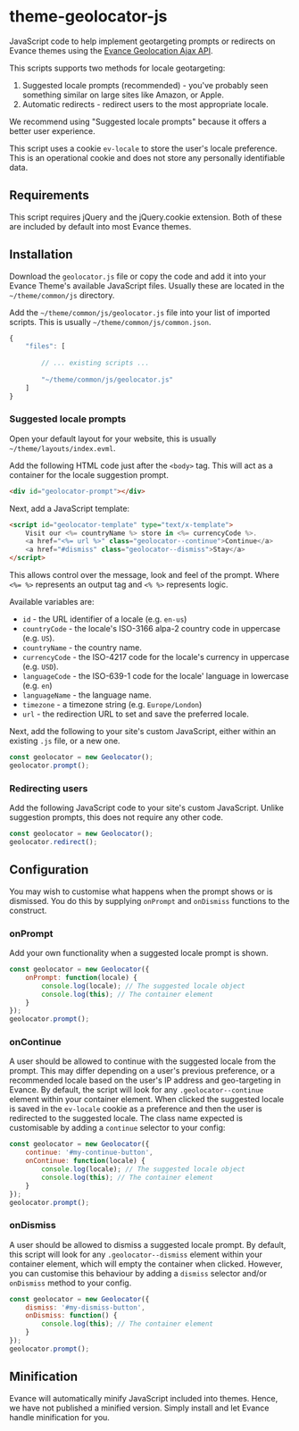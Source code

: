 # theme-geolocator-js
JavaScript code to help implement geotargeting prompts or redirects on Evance themes
using the [Evance Geolocation Ajax API](https://www.evance.it/help/themes/ajax/geolocation).

This scripts supports two methods for locale geotargeting:
1. Suggested locale prompts (recommended) - you've probably seen something similar on large sites like Amazon, or Apple.
2. Automatic redirects - redirect users to the most appropriate locale.

We recommend using "Suggested locale prompts" because it offers a better user experience.

This script uses a cookie `ev-locale` to store the user's locale preference.
This is an operational cookie and does not store any personally identifiable data.

## Requirements
This script requires jQuery and the jQuery.cookie extension. 
Both of these are included by default into most Evance themes.

## Installation
Download the `geolocator.js` file or copy the code and
add it into your Evance Theme's available JavaScript files. 
Usually these are located in the `~/theme/common/js` directory.

Add the `~/theme/common/js/geolocator.js` file into your list of imported scripts. 
This is usually `~/theme/common/js/common.json`.

```javascript
{
    "files": [
        
        // ... existing scripts ...
            
        "~/theme/common/js/geolocator.js"
    ]
}
```

### Suggested locale prompts
Open your default layout for your website, 
this is usually `~/theme/layouts/index.evml`.

Add the following HTML code just after the `<body>` tag. 
This will act as a container for the locale suggestion prompt.

```html
<div id="geolocator-prompt"></div>
```

Next, add a JavaScript template:
```html
<script id="geolocator-template" type="text/x-template">
    Visit our <%= countryName %> store in <%= currencyCode %>.
    <a href="<%= url %>" class="geolocator--continue">Continue</a>
    <a href="#dismiss" class="geolocator--dismiss">Stay</a>
</script>
```
This allows control over the message, look and feel of the prompt.
Where `<%= %>` represents an output tag and `<% %>` represents logic.

Available variables are:
- `id` - the URL identifier of a locale (e.g. `en-us`)
- `countryCode` - the locale's ISO-3166 alpa-2 country code in uppercase (e.g. `US`).
- `countryName` - the country name.
- `currencyCode` - the ISO-4217 code for the locale's currency in uppercase (e.g. `USD`).
- `languageCode` - the ISO-639-1 code for the locale' language in lowercase (e.g. `en`)
- `languageName` - the language name.
- `timezone` - a timezone string (e.g. `Europe/London`)
- `url` - the redirection URL to set and save the preferred locale.

Next, add the following to your site's custom JavaScript, 
either within an existing `.js` file, or a new one.

```javascript
const geolocator = new Geolocator();
geolocator.prompt();
```

### Redirecting users
Add the following JavaScript code to your site's custom JavaScript.
Unlike suggestion prompts, this does not require any other code.

```javascript
const geolocator = new Geolocator();
geolocator.redirect();
```

## Configuration
You may wish to customise what happens when the prompt shows or is dismissed. 
You do this by supplying `onPrompt` and `onDismiss` functions to the construct.

### onPrompt
Add your own functionality when a suggested locale prompt is shown.
```javascript
const geolocator = new Geolocator({
    onPrompt: function(locale) {
        console.log(locale); // The suggested locale object
        console.log(this); // The container element
    }
});
geolocator.prompt();
```

### onContinue
A user should be allowed to continue with the suggested locale from the prompt. This may differ depending on a user's
previous preference, or a recommended locale based on the user's IP address and geo-targeting in Evance.
By default, the script will look for any `.geolocator--continue` element within your container element. 
When clicked the suggested locale is saved in the `ev-locale` cookie as a preference and then the user
is redirected to the suggested locale. The class name expected is customisable by adding a `continue`
selector to your config:

```javascript
const geolocator = new Geolocator({
    continue: '#my-continue-button',
    onContinue: function(locale) {
        console.log(locale); // The suggested locale object
        console.log(this); // The container element
    }
});
geolocator.prompt();
```


### onDismiss
A user should be allowed to dismiss a suggested locale prompt. 
By default, this script will look for any `.geolocator--dismiss` element within your container element,
which will empty the container when clicked. 
However, you can customise this behaviour
by adding a `dismiss` selector and/or `onDismiss` method to your config.

```javascript
const geolocator = new Geolocator({
    dismiss: '#my-dismiss-button',
    onDismiss: function() {
        console.log(this); // The container element
    }
});
geolocator.prompt();
```

## Minification
Evance will automatically minify JavaScript included into themes.
Hence, we have not published a minified version. 
Simply install and let Evance handle minification for you.
